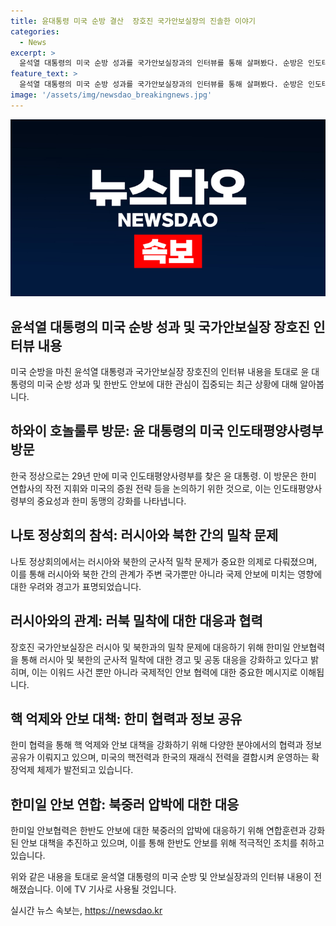 ```yaml
---
title: 윤대통령 미국 순방 결산  장호진 국가안보실장의 진솔한 이야기
categories:
  - News
excerpt: >
  윤석열 대통령의 미국 순방 성과를 국가안보실장과의 인터뷰를 통해 살펴봤다. 순방은 인도태평양사령부 방문으로 시작해 나토 정상회의 참석까지 이어졌는데, 이는 29년 만의 일이었다. 미국의 인도태평양사령부 방문은 한미 동맹의 중요성을 강조하며, 러시아와 북한의 군사적 밀착 문제 등이 토론되었다. 또한, 나토에서는 러시아와 북한의 밀착 문제가 주요한 의제로 떠오르며, 이에 대한 우려와 경고가 공동성명에 반영되었다. 이 외에도 한미일 안보협력을 강화하고, 핵 억제 핵작전 지침을 공동으로 채택하는 등 다양한 안보 협력이 이뤄지고 있다.
feature_text: >
  윤석열 대통령의 미국 순방 성과를 국가안보실장과의 인터뷰를 통해 살펴봤다. 순방은 인도태평양사령부 방문으로 시작해 나토 정상회의 참석까지 이어졌는데, 이는 29년 만의 일이었다. 미국의 인도태평양사령부 방문은 한미 동맹의 중요성을 강조하며, 러시아와 북한의 군사적 밀착 문제 등이 토론되었다. 또한, 나토에서는 러시아와 북한의 밀착 문제가 주요한 의제로 떠오르며, 이에 대한 우려와 경고가 공동성명에 반영되었다. 이 외에도 한미일 안보협력을 강화하고, 핵 억제 핵작전 지침을 공동으로 채택하는 등 다양한 안보 협력이 이뤄지고 있다.
image: '/assets/img/newsdao_breakingnews.jpg'
---
```


<p><img src="/assets/img/newsdao_breakingnews.jpg" alt="koreaapp 속보" /></p>

<h2 data-ke-size="size26">윤석열 대통령의 미국 순방 성과 및 국가안보실장 장호진 인터뷰 내용</h2>

<p data-ke-size="size16"></p>

<p>미국 순방을 마친 윤석열 대통령과 국가안보실장 장호진의 인터뷰 내용을 토대로 윤 대통령의 미국 순방 성과 및 한반도 안보에 대한 관심이 집중되는 최근 상황에 대해 알아봅니다.</p>

<h2 data-ke-size="size26">하와이 호놀룰루 방문: 윤 대통령의 미국 인도태평양사령부 방문</h2>

<p data-ke-size="size16">한국 정상으로는 29년 만에 미국 인도태평양사령부를 찾은 윤 대통령. 이 방문은 한미 연합사의 작전 지휘와 미국의 증원 전략 등을 논의하기 위한 것으로, 이는 인도태평양사령부의 중요성과 한미 동맹의 강화를 나타냅니다.</p>

<h2 data-ke-size="size26">나토 정상회의 참석: 러시아와 북한 간의 밀착 문제</h2>

<p data-ke-size="size16">나토 정상회의에서는 러시아와 북한의 군사적 밀착 문제가 중요한 의제로 다뤄졌으며, 이를 통해 러시아와 북한 간의 관계가 주변 국가뿐만 아니라 국제 안보에 미치는 영향에 대한 우려와 경고가 표명되었습니다.</p>

<h2 data-ke-size="size26">러시아와의 관계: 러북 밀착에 대한 대응과 협력</h2>

<p data-ke-size="size16">장호진 국가안보실장은 러시아 및 북한과의 밀착 문제에 대응하기 위해 한미일 안보협력을 통해 러시아 및 북한의 군사적 밀착에 대한 경고 및 공동 대응을 강화하고 있다고 밝히며, 이는 이워드 사건 뿐만 아니라 국제적인 안보 협력에 대한 중요한 메시지로 이해됩니다.</p>

<h2 data-ke-size="size26">핵 억제와 안보 대책: 한미 협력과 정보 공유</h2>

<p data-ke-size="size16">한미 협력을 통해 핵 억제와 안보 대책을 강화하기 위해 다양한 분야에서의 협력과 정보 공유가 이뤄지고 있으며, 미국의 핵전력과 한국의 재래식 전력을 결합시켜 운영하는 확장억제 체제가 발전되고 있습니다.</p>

<h2 data-ke-size="size26">한미일 안보 연합: 북중러 압박에 대한 대응</h2>

<p data-ke-size="size16">한미일 안보협력은 한반도 안보에 대한 북중러의 압박에 대응하기 위해 연합훈련과 강화된 안보 대책을 추진하고 있으며, 이를 통해 한반도 안보를 위해 적극적인 조치를 취하고 있습니다.</p>

<p>위와 같은 내용을 토대로 윤석열 대통령의 미국 순방 및 안보실장과의 인터뷰 내용이 전해졌습니다. 이에 TV 기사로 사용될 것입니다.</p>
실시간 뉴스 속보는, <a href="https://newsdao.kr" rel="dofollow">https://newsdao.kr</a>



